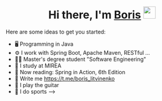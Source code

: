 
<h1 align="center">Hi there, I'm <a href="https://vk.com/boris_litvinenko" target="_blank">Boris</a> 
<img src="https://github.com/blackcater/blackcater/raw/main/images/Hi.gif" height="32"/></h1>

Here are some ideas to get you started:

- 🖥 Programming in Java
- ⚙️ I work with Spring Boot, Apache Maven, RESTful ...
- 👨‍🎓 Master's degree student "Software Engineering"
- 🏫 I study at MIREA
- 📖 Now reading: Spring in Action, 6th Edition
- 💬 Write me https://t.me/boris_litvinenko
- 🎸 I play the guitar
- 🏅 I do sports
-->

